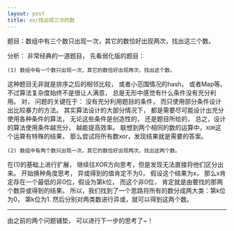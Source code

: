 ```yaml
---
layout: post
title: xor找出现三次的数
---
```


题目：数组中有三个数只出现一次，其它的数恰好出现两次，找出这三个数。

分析： 非常经典的一道题目， 先看弱化版的题目：

```
(1) 数组中有一个数只出现一次，其它的数恰好出现两次，找出这个数。
```

这种题目无非就是排序之后的相邻比较， 或者小范围情况的hash， 或者Map等。
不过算法复杂度始终不是很让人满意， 总是无形中感觉有什么条件没有充分利用。
对， 问题的关键在于： 没有充分利用题目的条件， 而只使用部分条件设计出比较暴力的方法。
其实算法设计的大部分情况下， 都是需要尽可能设计出充分使用各种条件的算法， 无论这些条件是创造性的， 还是题目所给的， 总之，设计的算法使用条件越充分， 越能提高效率。
联想到两个相同的数的运算中，`XOR`这个运算有特殊的结果， 那么尝试将所有数xor，发现结果就是需要的答案。

```
(2) 数组中有两个数只出现一次，其它的数恰好出现两次，找出这两个数。
```

在(1)的基础上进行扩展， 继续往XOR方向思考，但是发现无法直接将他们区分出来。 开始换种角度思考， 异或得到的值肯定不为0， 假设这个结果为x， 那么x肯定存在一个最低的非0位，假设为第k位， 而这个非0位， 肯定就是由要找的那两个数异或得到的结果。 所以，我们找到了一个思路将所有的数分成两大类：第k位为0， 第k位为1. 然后分别对两类数进行异或，就可以得到这两个数。

---
由之前的两个问题铺垫， 可以进行下一步的思考了~！
